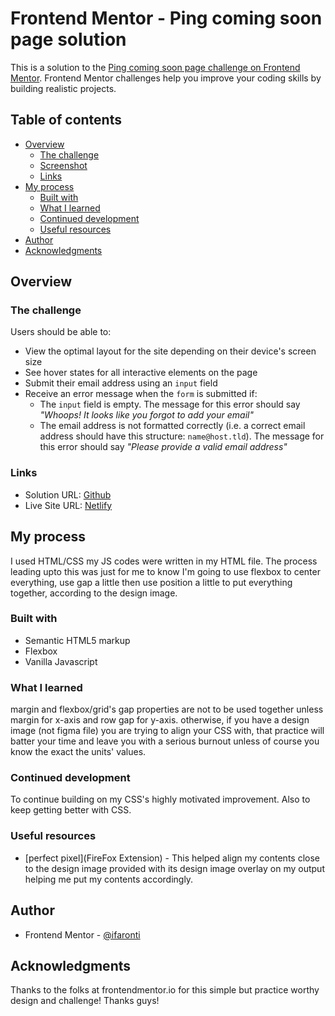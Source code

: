 # Frontend Mentor - Ping coming soon page solution

This is a solution to the [Ping coming soon page challenge on Frontend Mentor](https://www.frontendmentor.io/challenges/ping-single-column-coming-soon-page-5cadd051fec04111f7b848da). Frontend Mentor challenges help you improve your coding skills by building realistic projects. 

## Table of contents

- [Overview](#overview)
  - [The challenge](#the-challenge)
  - [Screenshot](#screenshot)
  - [Links](#links)
- [My process](#my-process)
  - [Built with](#built-with)
  - [What I learned](#what-i-learned)
  - [Continued development](#continued-development)
  - [Useful resources](#useful-resources)
- [Author](#author)
- [Acknowledgments](#acknowledgments)

## Overview

### The challenge

Users should be able to:

- View the optimal layout for the site depending on their device's screen size
- See hover states for all interactive elements on the page
- Submit their email address using an `input` field
- Receive an error message when the `form` is submitted if:
	- The `input` field is empty. The message for this error should say *"Whoops! It looks like you forgot to add your email"*
	- The email address is not formatted correctly (i.e. a correct email address should have this structure: `name@host.tld`). The message for this error should say *"Please provide a valid email address"*

### Links

- Solution URL: [Github](https://github.com/ifaronti/PING.-coming-soon-page)
- Live Site URL: [Netlify](https://ifas-coming-soon-page.netlify.app/)

## My process
I used HTML/CSS my JS codes were written in my HTML file. The process leading upto this was just for me to know I'm going to use flexbox to center everything, use gap a little then use position a little to put everything together, according to the design image.

### Built with

- Semantic HTML5 markup
- Flexbox
- Vanilla Javascript

### What I learned
margin and flexbox/grid's gap properties are not to be used together unless margin for x-axis and row gap for y-axis. otherwise, if you have a design image (not figma file) you are trying to align your CSS with, that practice will batter your time and leave you with a serious burnout unless of course you know the exact the units' values.


### Continued development
To continue building on my CSS's highly motivated improvement. Also to keep getting better with CSS.


### Useful resources

- [perfect pixel](FireFox Extension) - This helped align my contents close to the design image provided with its design image overlay on my output helping me put my contents accordingly.

## Author

- Frontend Mentor - [@ifaronti](https://www.frontendmentor.io/profile/ifaronti)

## Acknowledgments

Thanks to the folks at frontendmentor.io for this simple but practice worthy design and challenge! Thanks guys!
